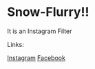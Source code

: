 # Snow-Flurry!!

It is an Instagram Filter 

Links:

[Instagram](https://www.instagram.com/ar/1341911229592180/)
[Facebook](https://www.facebook.com/fbcameraeffects/tryit/1341911229592180/)
